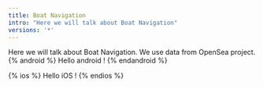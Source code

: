 ```yaml
---
title: Boat Navigation
intro: "Here we will talk about Boat Navigation"
versions: '*' 
---
```

Here we will talk about Boat Navigation.
We use data from OpenSea project.
{% android %}
Hello android ! 
{% endandroid %}

{% ios %}
Hello iOS ! 
{% endios %}
